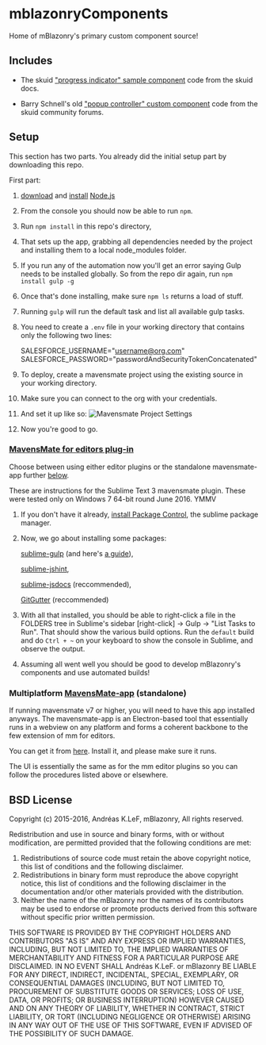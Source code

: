# mblazonryComponents #

Home of mBlazonry's primary custom component source!



## Includes ##

- The skuid ["progress indicator" sample component](http://help.skuidify.com/m/11720/l/451511?data-resolve-url=true&data-manual-id=11720) code from the skuid docs.

- Barry Schnell's old ["popup controller" custom component](https://community.skuidify.com/skuid/topics/popup-controller-component-disable-x-escape-key-and-hook-dialog-events) code from the skuid community forums.

## Setup ##

This section has two parts. You already did the initial setup part by downloading this repo.

First part:

1.  [download](https://nodejs.org/en/download/) and [install](http://blog.teamtreehouse.com/install-node-js-npm-windows) [Node.js](https://nodejs.org/en/) 

2.  From the console you should now be able to run `npm`.

3.  Run `npm install` in this repo's directory, 

4.  That sets up the app, grabbing all dependencies needed by the project and installing them to a local node_modules folder.

5.  If you run any of the automation now you'll get an error saying Gulp needs to be installed globally. So from the repo dir again, run `npm install gulp -g`

6.  Once that's done installing, make sure `npm ls` returns a load of stuff.

7.  Running `gulp` will run the default task and list all available gulp tasks.

8.  You need to create a `.env` file in your working directory that contains only the following two lines:

    SALESFORCE_USERNAME="username@org.com"
    SALESFORCE_PASSWORD="passwordAndSecurityTokenConcatenated"

10. To deploy, create a mavensmate project using the existing source in your working directory. 

11. Make sure you can connect to the org with your credentials.

12. And set it up like so:
![Mavensmate Project Settings](https://docs.google.com/drawings/d/13dryEkE4vxSCofTEtOnOmkr0-O4vMv7EawwpWDpU07I/pub?w=952&h=537) 

12. Now you're good to go. 


### [MavensMate for editors plug-in](https://github.com/joeferraro/MavensMate#active-plugins) ###

Choose between using either editor plugins or the standalone mavensmate-app further [below](https://github.com/aklef/mBlazonryComponents#multiplatform-mavensmate-app-standalone).

These are instructions for the Sublime Text 3 mavensmate plugin. These were tested only on Windows 7 64-bit round June 2016. YMMV

1.  If you don't have it already, [install Package Control](https://packagecontrol.io/installation), the sublime package manager.

2. Now, we go about installing some packages:

    [sublime-gulp](https://github.com/NicoSantangelo/sublime-gulp) (and here's [a guide](https://mijingo.com/blog/run-gulp-from-sublime-text)),
	
	[sublime-jshint](https://github.com/uipoet/sublime-jshint),

    [sublime-jsdocs](https://github.com/spadgos/sublime-jsdocs) (reccommended),

    [GitGutter](https://github.com/jisaacks/GitGutter) (reccommended)

3. With all that installed, you should be able to right-click a file in the FOLDERS tree in Sublime's sidebar [right-click] → Gulp → "List Tasks to Run". That should show the various build options. Run the `default` build and do `Ctrl + ~` on your keyboard to show the console in Sublime, and observe the output.

4. Assuming all went well you should be good to develop mBlazonry's components and use automated builds!
    
### Multiplatform [MavensMate-app](https://github.com/joeferraro/MavensMate-app) (standalone) ###

If running mavensmate v7 or higher, you will need to have this app installed anyways. The mavensmate-app is an Electron-based tool that essentially runs in a webview on any platform and forms a coherent backbone to the few extension of mm for editors.

You can get it from [here](https://github.com/joeferraro/mavensmate-app/releases). Install it, and please make sure it runs.

The UI is essentially the same as for the mm editor plugins so you can follow the procedures listed above or elsewhere.

## BSD License ##


Copyright (c) 2015-2016, Andréas K.LeF, mBlazonry,
All rights reserved.

Redistribution and use in source and binary forms, with or without
modification, are permitted provided that the following conditions are met:
   


1. Redistributions of source code must retain the above copyright
      notice, this list of conditions and the following disclaimer.
2. Redistributions in binary form must reproduce the above copyright
      notice, this list of conditions and the following disclaimer in the
      documentation and/or other materials provided with the distribution.
3. Neither the name of the mBlazonry nor the
      names of its contributors may be used to endorse or promote products
      derived from this software without specific prior written permission.

THIS SOFTWARE IS PROVIDED BY THE COPYRIGHT HOLDERS AND CONTRIBUTORS "AS IS" AND
ANY EXPRESS OR IMPLIED WARRANTIES, INCLUDING, BUT NOT LIMITED TO, THE IMPLIED
WARRANTIES OF MERCHANTABILITY AND FITNESS FOR A PARTICULAR PURPOSE ARE
DISCLAIMED. IN NO EVENT SHALL Andréas K.LeF. or mBlazonry BE LIABLE FOR ANY
DIRECT, INDIRECT, INCIDENTAL, SPECIAL, EXEMPLARY, OR CONSEQUENTIAL DAMAGES
(INCLUDING, BUT NOT LIMITED TO, PROCUREMENT OF SUBSTITUTE GOODS OR SERVICES;
LOSS OF USE, DATA, OR PROFITS; OR BUSINESS INTERRUPTION) HOWEVER CAUSED AND
ON ANY THEORY OF LIABILITY, WHETHER IN CONTRACT, STRICT LIABILITY, OR TORT
(INCLUDING NEGLIGENCE OR OTHERWISE) ARISING IN ANY WAY OUT OF THE USE OF THIS
SOFTWARE, EVEN IF ADVISED OF THE POSSIBILITY OF SUCH DAMAGE.
